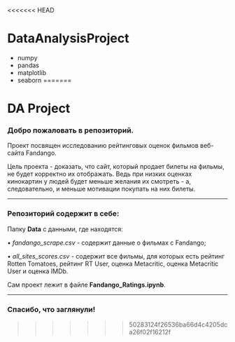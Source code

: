 <<<<<<< HEAD
# DataAnalysisProject

* numpy 
* pandas 
* matplotlib
* seaborn 
=======
# DA Project

### Добро пожаловать в репозиторий.

Проект посвящен исследованию рейтинговых оценок фильмов веб-сайта Fandango. 

Цель проекта - доказать, что сайт, который продает билеты на фильмы, не будет корректно их отображать.  Ведь при низких оценках кинокартин у людей будет меньше желания их смотреть - а, следовательно, и меньше мотивации покупать на них билеты.

---

### Репозиторий содержит в себе: 

Папку **Data** с данными, где находятся:

• _fandango_scrape.csv_  - содержит данные о фильмах с Fandango;

• _all_sites_scores.csv_ - содержит все фильмы, для которых есть рейтинг Rotten Tomatoes, рейтинг RT User, оценка Metacritic, оценка Metacritic User и оценка IMDb.

Сам проект лежит в файле **Fandango_Ratings.ipynb**.

--------
### Спасибо, что заглянули!
>>>>>>> 50283124f26536ba66d4c4205dca26f02f16212f
